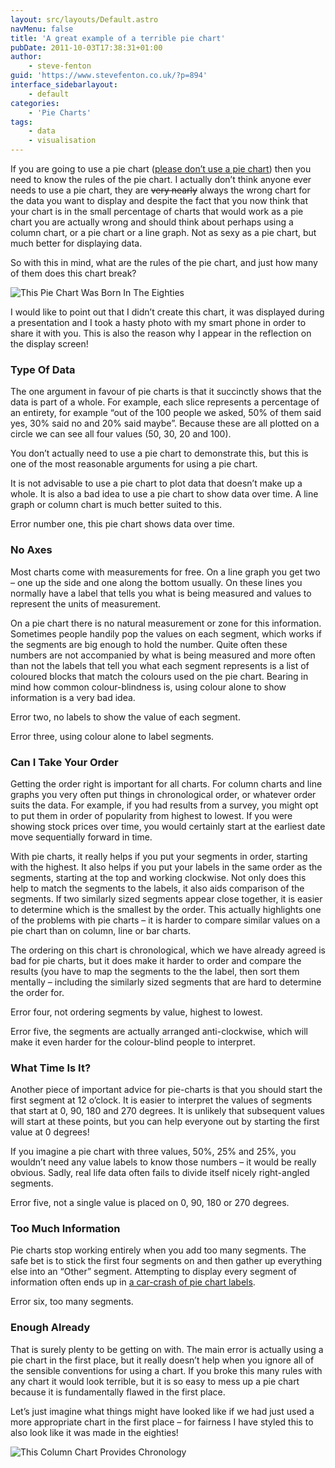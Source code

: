 ```yaml
---
layout: src/layouts/Default.astro
navMenu: false
title: 'A great example of a terrible pie chart'
pubDate: 2011-10-03T17:38:31+01:00
author:
    - steve-fenton
guid: 'https://www.stevefenton.co.uk/?p=894'
interface_sidebarlayout:
    - default
categories:
    - 'Pie Charts'
tags:
    - data
    - visualisation
---
```


If you are going to use a pie chart ([please don’t use a pie chart](https://www.stevefenton.co.uk/2009/04/pie-charts-are-bad/)) then you need to know the rules of the pie chart. I actually don’t think anyone ever needs to use a pie chart, they are <del>very nearly</del> always the wrong chart for the data you want to display and despite the fact that you now think that your chart is in the small percentage of charts that would work as a pie chart you are actually wrong and should think about perhaps using a column chart, or a pie chart or a line graph. Not as sexy as a pie chart, but much better for displaying data.

So with this in mind, what are the rules of the pie chart, and just how many of them does this chart break?

![This Pie Chart Was Born In The Eighties](https://www.stevefenton.co.uk/wp-content/uploads/2015/07/calvin_harris_got_love_for_this_chart.jpg)

I would like to point out that I didn’t create this chart, it was displayed during a presentation and I took a hasty photo with my smart phone in order to share it with you. This is also the reason why I appear in the reflection on the display screen!

### Type Of Data

The one argument in favour of pie charts is that it succinctly shows that the data is part of a whole. For example, each slice represents a percentage of an entirety, for example “out of the 100 people we asked, 50% of them said yes, 30% said no and 20% said maybe”. Because these are all plotted on a circle we can see all four values (50, 30, 20 and 100).

You don’t actually need to use a pie chart to demonstrate this, but this is one of the most reasonable arguments for using a pie chart.

It is not advisable to use a pie chart to plot data that doesn’t make up a whole. It is also a bad idea to use a pie chart to show data over time. A line graph or column chart is much better suited to this.

Error number one, this pie chart shows data over time.

### No Axes

Most charts come with measurements for free. On a line graph you get two – one up the side and one along the bottom usually. On these lines you normally have a label that tells you what is being measured and values to represent the units of measurement.

On a pie chart there is no natural measurement or zone for this information. Sometimes people handily pop the values on each segment, which works if the segments are big enough to hold the number. Quite often these numbers are not accompanied by what is being measured and more often than not the labels that tell you what each segment represents is a list of coloured blocks that match the colours used on the pie chart. Bearing in mind how common colour-blindness is, using colour alone to show information is a very bad idea.

Error two, no labels to show the value of each segment.

Error three, using colour alone to label segments.

### Can I Take Your Order

Getting the order right is important for all charts. For column charts and line graphs you very often put things in chronological order, or whatever order suits the data. For example, if you had results from a survey, you might opt to put them in order of popularity from highest to lowest. If you were showing stock prices over time, you would certainly start at the earliest date move sequentially forward in time.

With pie charts, it really helps if you put your segments in order, starting with the highest. It also helps if you put your labels in the same order as the segments, starting at the top and working clockwise. Not only does this help to match the segments to the labels, it also aids comparison of the segments. If two similarly sized segments appear close together, it is easier to determine which is the smallest by the order. This actually highlights one of the problems with pie charts – it is harder to compare similar values on a pie chart than on column, line or bar charts.

The ordering on this chart is chronological, which we have already agreed is bad for pie charts, but it does make it harder to order and compare the results (you have to map the segments to the the label, then sort them mentally – including the similarly sized segments that are hard to determine the order for.

Error four, not ordering segments by value, highest to lowest.

Error five, the segments are actually arranged anti-clockwise, which will make it even harder for the colour-blind people to interpret.

### What Time Is It?

Another piece of important advice for pie-charts is that you should start the first segment at 12 o’clock. It is easier to interpret the values of segments that start at 0, 90, 180 and 270 degrees. It is unlikely that subsequent values will start at these points, but you can help everyone out by starting the first value at 0 degrees!

If you imagine a pie chart with three values, 50%, 25% and 25%, you wouldn’t need any value labels to know those numbers – it would be really obvious. Sadly, real life data often fails to divide itself nicely right-angled segments.

Error five, not a single value is placed on 0, 90, 180 or 270 degrees.

### Too Much Information

Pie charts stop working entirely when you add too many segments. The safe bet is to stick the first four segments on and then gather up everything else into an “Other” segment. Attempting to display every segment of information often ends up in [a car-crash of pie chart labels](https://www.stevefenton.co.uk/2011/09/The-Latest-Shameful-Pie-Chart/).

Error six, too many segments.

### Enough Already

That is surely plenty to be getting on with. The main error is actually using a pie chart in the first place, but it really doesn’t help when you ignore all of the sensible conventions for using a chart. If you broke this many rules with any chart it would look terrible, but it is so easy to mess up a pie chart because it is fundamentally flawed in the first place.

Let’s just imagine what things might have looked like if we had just used a more appropriate chart in the first place – for fairness I have styled this to also look like it was made in the eighties!

![This Column Chart Provides Chronology](https://www.stevefenton.co.uk/wp-content/uploads/2015/07/same_thing_but_with_columns.jpg)